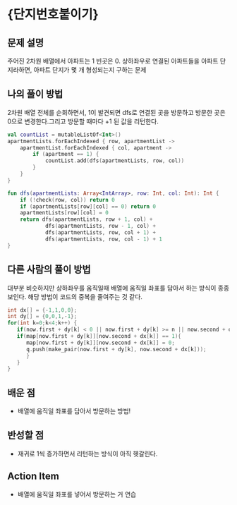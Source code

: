 # {단지번호붙이기}

## 문제 설명
주어진 2차원 배열에서 아파트는 1 빈곳은 0. 상하좌우로 연결된 아파트들을 아파트 단지라하면, 아파트 단지가 몇 개 형성되는지 구하는 문제

## 나의 풀이 방법
2차원 배열 전체를 순회하면서, 1이 발견되면 dfs로 연결된 곳을 방문하고 방문한 곳은 0으로 변경한다.그리고 방문할 때마다 +1 된 값을 리턴한다.

```kotlin
val countList = mutableListOf<Int>()
apartmentLists.forEachIndexed { row, apartmentList ->
    apartmentList.forEachIndexed { col, apartment ->
        if (apartment == 1) {
            countList.add(dfs(apartmentLists, row, col))
        }
    }
}

fun dfs(apartmentLists: Array<IntArray>, row: Int, col: Int): Int {
    if (!check(row, col)) return 0
    if (apartmentLists[row][col] == 0) return 0
    apartmentLists[row][col] = 0
    return dfs(apartmentLists, row + 1, col) +
            dfs(apartmentLists, row - 1, col) +
            dfs(apartmentLists, row, col + 1) +
            dfs(apartmentLists, row, col - 1) + 1
}
```

## 다른 사람의 풀이 방법
대부분 비슷하지만 상하좌우를 움직일때 배열에 움직일 좌표를 담아서 하는 방식이 종종 보인다. 해당 방법이 코드의 중복을 줄여주는 것 같다. 
```cpp
int dx[] = {-1,1,0,0};
int dy[] = {0,0,1,-1};
for(int k=0;k<4;k++) {
   if(now.first + dy[k] < 0 || now.first + dy[k] >= n || now.second + dx[k] < 0 || now.second + dx[k] >= n)continue;
   if(map[now.first + dy[k]][now.second + dx[k]] == 1){
      map[now.first + dy[k]][now.second + dx[k]] = 0;
      q.push(make_pair(now.first + dy[k], now.second + dx[k]));
      }
   }
}
```

## 배운 점
- 배열에 움직일 좌표를 담아서 방문하는 방법! 

## 반성할 점
- 재귀로 1씩 증가하면서 리턴하는 방식이 아직 헷갈린다. 

## Action Item
- 배열에 움직일 좌표를 넣어서 방문하는 거 연습